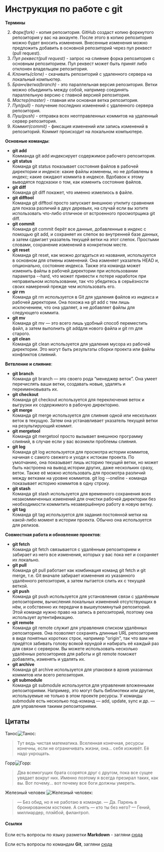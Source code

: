 # Инструкция по работе с git

**Термины**

2. *Форк(fork)* - копия репозитория. GitHub создаст копию форкнутого репозитория у вас на аккаунте. После этого в копию репозитория можно будет вносить изменения. Внесенные изменения можно предложить добавить в основной репозиторий через пул реквест (pull request).
3. *Пул реквест(pull request)* - запрос на слияние форка репозитория с основным репозиторием. Пул реквест может быть принят либо отклонен владельцем репозитория.
4. *Клонить(clone)* - скачивать репозиторий с удаленного сервера на локальный компьютер.
5. *Бранч/ветка(branch)* -  это параллельная версия репозитория. Ветки можно обьединить между собой, например соединять параллельную версию с главной версией репозитория.
6. *Мастер(master)* - главная или основная ветка репозитория.
7. *Пул(pull)* - получение последних изменений с удаленного сервера репозитория.
8. *Пуш(push)* - отправка всех неотправленных коммитов на удаленный сервер репозитория.
9. *Коммит(commit)* - фиксация изменений или запись изменений в репозиторий. Коммит происходит на локальном компьютере.<br/>  

**Основные команды**:
* **git add**  
Комманда git add индексирует содержимое рабочего репозитория.
* **git status**  
Команда git status показывает состояния файлов в рабочей директории и индексе: какие файлы изменены, но не добавлены в индекс; какие ожидают коммита в индексе. Вдобавок к этому выводятся подсказки о том, как изменить состояние файлов.
* **git diff**  
Команда git diff покажет, что именно измелиось в файле.
* **git difftool**  
Команда git difftool просто запускает внешнюю утилиту сравнения для показа различий в двух деревьях, на случай если вы хотите использовать что-либо отличное от встроенного просмотрщика git diff.
* **git commit**  
Команда git commit берёт все данные, добавленные в индекс с помощью git add, и сохраняет их слепок во внутренней базе данных, а затем сдвигает указатель текущей ветки на этот слепок. Простыми словами, сохранение изменений в конкретном месте.
* **git reset**  
Команда git reset, как можно догадаться из названия, используется в основном для отмены изменений. Она изменяет указатель HEAD и, опционально, состояние индекса. Также эта команда может изменить файлы в рабочей директории при использовании параметра --hard, что может привести к потере наработок при неправильном использовании, так что убедитесь в серьёзности своих намерений прежде чем использовать его.
* **gir rm**  
Команда git rm используется в Git для удаления файлов из индекса и рабочей директории. Она похожа на git add с тем лишь исключением, что она удаляет, а не добавляет файлы для следующего коммита.
* **git mv**  
Команда git mv — это всего лишь удобный способ переместить файл, а затем выполнить git addдля нового файла и git rm для старого.
* **git clean**  
Команда git clean используется для удаления мусора из рабочей директории. Это могут быть результаты сборки проекта или файлы конфликтов слияний.<br/>

**Ветвление и слияние**:
* **git branch**  
Команда git branch — это своего рода “менеджер веток”. Она умеет перечислять ваши ветки, создавать новые, удалять и переименовывать их.
* **git checkout**  
Команда git checkout используется для переключения веток и выгрузки их содержимого в рабочую директорию.
* **git merge**  
Команда git merge используется для слияния одной или нескольких веток в текущую. Затем она устанавливает указатель текущей ветки на результирующий коммит.
* **git mergetool**  
Команда git mergetool просто вызывает внешнюю программу слияний, в случае если у вас возникли проблемы слияния.
* **git log**  
Команда git log используется для просмотра истории коммитов, начиная с самого свежего и уходя к истокам проекта. По умолчанию, она показывает лишь историю текущей ветки, но может быть настроена на вывод истории других, даже нескольких сразу, веток. Также её можно использовать для просмотра различий между ветками на уровне коммитов. git log --oneline - команда показывает историю коммитов в одну строку.
* **git stash**  
Команда git stash используется для временного сохранения всех незакоммиченных изменений для очистки рабочей директории без необходимости коммитить незавершённую работу в новую ветку.
* **git tag**  
Команда git tag используется для задания постоянной метки на какой-либо момент в истории проекта. Обычно она используется для релизов.<br/>

**Совместная работа и обновление проектов**:
* **git fetch**  
Команда git fetch связывается с удалённым репозиторием и забирает из него все изменения, которых у вас пока нет и сохраняет их локально.
* **git pull**  
Команда git pull работает как комбинация команд git fetch и git merge, т.е. Git вначале забирает изменения из указанного удалённого репозитория, а затем пытается слить их с текущей веткой.
* **git push**  
Команда git push используется для установления связи с удалённым репозиторием, вычисления локальных изменений отсутствующих в нём, и собственно их передачи в вышеупомянутый репозиторий. Этой команде нужно право на запись в репозиторий, поэтому она использует аутентификацию.
* **git remote**  
Команда git remote служит для управления списком удалённых репозиториев. Она позволяет сохранять длинные URL репозиториев в виде понятных коротких строк, например "origin", так что вам не придётся забивать голову всякой ерундой и набирать её каждый раз для связи с сервером. Вы можете использовать несколько удалённых репозиториев для работы и git remote поможет добавлять, изменять и удалять их.
* **git archive**  
Команда git archive используется для упаковки в архив указанных коммитов или всего репозитория.
* **git submodule**  
Команда git submodule используется для управления вложенными репозиториями. Например, это могут быть библиотеки или другие, используемые не только в этом проекте ресурсы. У команды submodule есть несколько под-команд — add, update, sync и др. — для управления такими репозиториями.



## Цитаты
Танос![Танос](Tanos.jpg):
>Тут ведь чистая математика. Вселенная конечная, ресурсы конечны, если не ограничивать жизни, она... себя изживёт. Её надо укрощать.

Горр![Горр](Gorr.jpg):
>Два всемогущих брата ссорятся друг с другом, пока все сущее увядает вокруг них. Именно поэтому я всегда презирал таких, как вы. Вот почему... вот почему все боги должны умереть.

Железный человек ![Железный человек](IronMan.jpg):
>— Без обид, но я не работаю в команде.
— Да. Парень в бронированном костюме. А снять — кто ты без него?
— Гений, миллиардер, плэйбой, филантроп.
#### Ссылки

Если есть вопросы по языку разметки **Markdown** - загляни [сюда](https://ru.wikipedia.org/wiki/Markdown)

Если есть вопросы по командам __Git__, загляни [сюда](https://proglib.io/p/git-cheatsheet)

